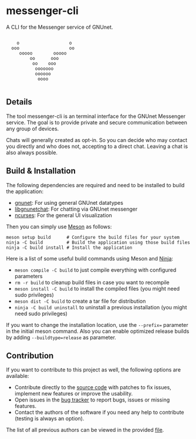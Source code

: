 # messenger-cli

A CLI for the Messenger service of GNUnet.

```
                            
    o                   o   
  ooo                   oo  
     ooooo        ooooo     
         oo      ooo        
          oo    ooo         
           ooooooo          
           oooooo           
            oooo            
                            

```

## Details

The tool messenger-cli is an terminal interface for the GNUnet Messenger service. The goal is to provide private and secure communication between any group of devices.

Chats will generally created as opt-in. So you can decide who may contact you directly and who does not, accepting to a direct chat. Leaving a chat is also always possible.

## Build & Installation

The following dependencies are required and need to be installed to build the application:

 - [gnunet](https://git.gnunet.org/gnunet.git/): For using general GNUnet datatypes
 - [libgnunetchat](https://git.gnunet.org/libgnunetchat.git/): For chatting via GNUnet messenger
 - [ncurses](https://www.gnu.org/software/ncurses/): For the general UI visualization

Then you can simply use [Meson](https://mesonbuild.com/) as follows:
```
meson setup build      # Configure the build files for your system
ninja -C build         # Build the application using those build files
ninja -C build install # Install the application
```

Here is a list of some useful build commands using Meson and [Ninja](https://ninja-build.org/):

 - `meson compile -C build` to just compile everything with configured parameters
 - `rm -r build` to cleanup build files in case you want to recompile
 - `meson install -C build` to install the compiled files (you might need sudo privileges)
 - `meson dist -C build` to create a tar file for distribution
 - `ninja -C build uninstall` to uninstall a previous installation (you might need sudo privileges)

If you want to change the installation location, use the `--prefix=` parameter in the initial meson command. Also you can enable optimized release builds by adding `--buildtype=release` as parameter.

## Contribution

If you want to contribute to this project as well, the following options are available:

 - Contribute directly to the [source code](https://git.gnunet.org/messenger-cli.git/) with patches to fix issues, implement new features or improve the usability.
 - Open issues in the [bug tracker](https://bugs.gnunet.org/bug_report_page.php) to report bugs, issues or missing features.
 - Contact the authors of the software if you need any help to contribute (testing is always an option).

The list of all previous authors can be viewed in the provided [file](AUTHORS).

